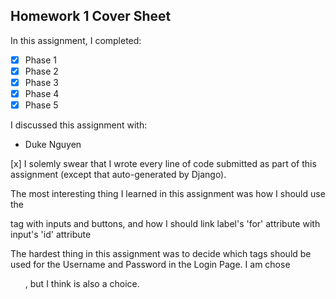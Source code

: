 Homework 1 Cover Sheet
----------------------

In this assignment, I completed:

- [x] Phase 1
- [x] Phase 2
- [x] Phase 3
- [x] Phase 4
- [x] Phase 5

I discussed this assignment with:

- Duke Nguyen


[x] I solemly swear that I wrote every line of code submitted as part
of this assignment (except that auto-generated by Django).

The most interesting thing I learned in this assignment was how I should use the <form> tag with inputs and buttons, and how I should link label's 'for' attribute with input's 'id' attribute

The hardest thing in this assignment was to decide which tags should be used for the Username and Password in the Login Page. I am chose <ul>, but I think <table> is also a choice.